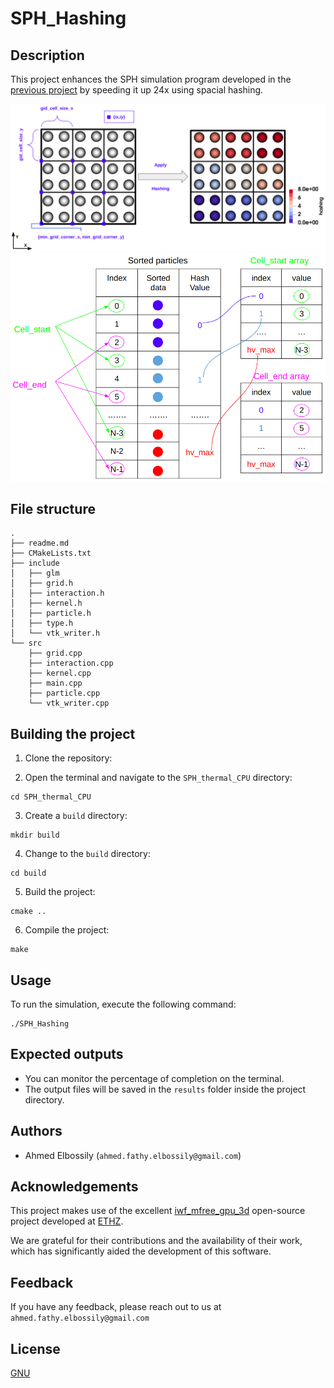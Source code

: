 # SPH_Hashing
## Description

This project enhances the SPH simulation program developed in the [previous project](https://github.com/AhmedElbossily/SPH_thermal_CPU) by speeding it up 24x using spacial hashing.

![smooth_particle_hydrodynamics_SPH_apply_hashing](./images/smooth_particle_hydrodynamics_SPH_apply_hashing.png)
![smooth_particle_hydrodynamics_SPH_hashing_cells](./images/smooth_particle_hydrodynamics_SPH_hashing_cells.png)


## File structure

```
.
├── readme.md
├── CMakeLists.txt
├── include
│   ├── glm
│   ├── grid.h
│   ├── interaction.h
│   ├── kernel.h
│   ├── particle.h
│   ├── type.h
│   └── vtk_writer.h
└── src
    ├── grid.cpp
    ├── interaction.cpp
    ├── kernel.cpp
    ├── main.cpp
    ├── particle.cpp
    └── vtk_writer.cpp
```

## Building the project

1. Clone the repository:

2. Open the terminal and navigate to the `SPH_thermal_CPU` directory:
```
cd SPH_thermal_CPU
```

3. Create a `build` directory:
```
mkdir build
```

4. Change to the `build` directory:
```
cd build
```

5. Build the project:
```
cmake ..
```

6. Compile the project:
```
make
```

## Usage

To run the simulation, execute the following command:

```
./SPH_Hashing
```

## Expected outputs 

- You can monitor the percentage of completion on the terminal.
- The output files will be saved in the `results` folder inside the project directory.

## Authors

- Ahmed Elbossily (`ahmed.fathy.elbossily@gmail.com`)

## Acknowledgements

This project makes use of the excellent [iwf_mfree_gpu_3d](https://github.com/iwf-inspire/iwf_mfree_gpu_3d) open-source project developed at [ETHZ](https://ethz.ch/en.html).

We are grateful for their contributions and the availability of their work, which has significantly aided the development of this software.

## Feedback

If you have any feedback, please reach out to us at `ahmed.fathy.elbossily@gmail.com`

## License

[GNU](http://www.gnu.org/licenses/)

